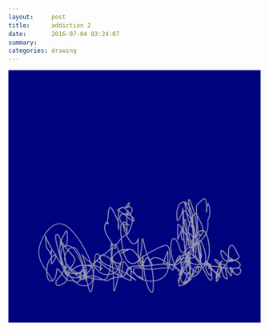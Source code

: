```yaml
---
layout:     post
title:      addiction 2
date:       2016-07-04 03:24:07
summary:    
categories: drawing
---
```

![addiction 2](/images/diary/addiction-2.png "KR")
